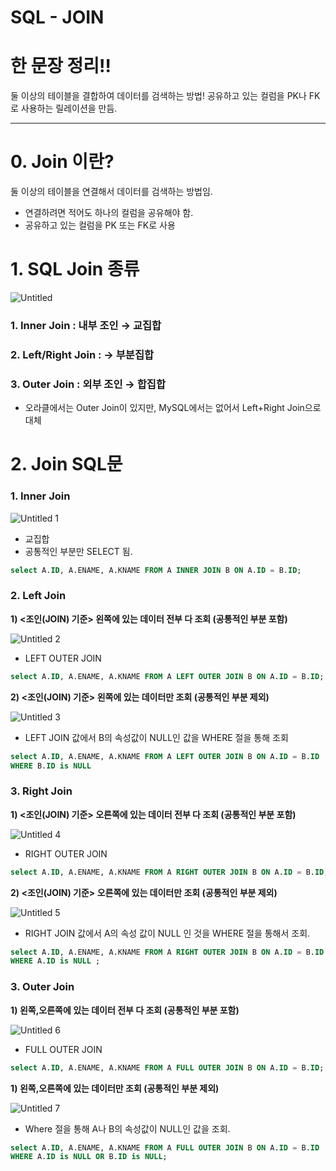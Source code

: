 # SQL - JOIN

# 한 문장 정리‼️

둘 이상의 테이블을 결합하여 데이터를 검색하는 방법! 공유하고 있는 컬럼을 PK나 FK로 사용하는 릴레이션을 만듬.

---

# 0. Join 이란?

둘 이상의 테이블을 연결해서 데이터를 검색하는 방법임.

- 연결하려면 적어도 하나의 컬럼을 공유해야 함.
- 공유하고 있는 컬럼을 PK 또는 FK로 사용

# 1. SQL Join 종류

![Untitled](https://user-images.githubusercontent.com/42290273/116813629-91386f80-ab8f-11eb-95d8-c556a06052bf.png)

### 1. Inner Join : 내부 조인 → 교집합

### 2. Left/Right Join : → 부분집합

### 3. Outer Join : 외부 조인 → 합집합

- 오라클에서는 Outer Join이 있지만, MySQL에서는 없어서 Left+Right Join으로 대체

# 2. Join SQL문

### 1. Inner Join

![Untitled 1](https://user-images.githubusercontent.com/42290273/116813628-909fd900-ab8f-11eb-83d6-bde82fdfdd22.png)

- 교집합
- 공통적인 부분만 SELECT 됨.

```sql
select A.ID, A.ENAME, A.KNAME FROM A INNER JOIN B ON A.ID = B.ID;
```

### 2. Left Join

**1) <조인(JOIN) 기준> 왼쪽에 있는 데이터 전부 다 조회 (공통적인 부분 포함)**

![Untitled 2](https://user-images.githubusercontent.com/42290273/116813627-909fd900-ab8f-11eb-8cca-6a833daf8061.png)

- LEFT OUTER JOIN

```sql
select A.ID, A.ENAME, A.KNAME FROM A LEFT OUTER JOIN B ON A.ID = B.ID;
```

**2) <조인(JOIN) 기준> 왼쪽에 있는 데이터만 조회 (공통적인 부분 제외)**

![Untitled 3](https://user-images.githubusercontent.com/42290273/116813626-90074280-ab8f-11eb-9705-aaa79c6d81fa.png)

- LEFT JOIN 값에서 B의 속성값이 NULL인 값을 WHERE 절을 통해 조회

```sql
select A.ID, A.ENAME, A.KNAME FROM A LEFT OUTER JOIN B ON A.ID = B.ID 
WHERE B.ID is NULL
```

### 3. Right Join

**1) <조인(JOIN) 기준> 오른쪽에 있는 데이터 전부 다 조회 (공통적인 부분 포함)**

![Untitled 4](https://user-images.githubusercontent.com/42290273/116813624-8f6eac00-ab8f-11eb-8713-45d7bb07127e.png)

- RIGHT OUTER JOIN

```sql
select A.ID, A.ENAME, A.KNAME FROM A RIGHT OUTER JOIN B ON A.ID = B.ID;
```

**2) <조인(JOIN) 기준> 오른쪽에 있는 데이터만 조회 (공통적인 부분 제외)**

![Untitled 5](https://user-images.githubusercontent.com/42290273/116813623-8ed61580-ab8f-11eb-9c14-f3834870bac4.png)

- RIGHT JOIN 값에서 A의 속성 값이 NULL 인 것을 WHERE 절을 통해서 조회.

```sql
select A.ID, A.ENAME, A.KNAME FROM A RIGHT OUTER JOIN B ON A.ID = B.ID 
WHERE A.ID is NULL ; 
```

### 3. Outer Join

**1) 왼쪽,오른쪽에 있는 데이터 전부 다 조회 (공통적인 부분 포함)**

![Untitled 6](https://user-images.githubusercontent.com/42290273/116813620-8e3d7f00-ab8f-11eb-9994-dbad0f58c1c8.png)

- FULL OUTER JOIN

```sql
select A.ID, A.ENAME, A.KNAME FROM A FULL OUTER JOIN B ON A.ID = B.ID;

```

**1) 왼쪽,오른쪽에 있는 데이터만 조회 (공통적인 부분 제외)**

![Untitled 7](https://user-images.githubusercontent.com/42290273/116813618-8b428e80-ab8f-11eb-896c-901075a0c511.png)

- Where 절을 통해 A나 B의 속성값이 NULL인 값을 조회.

```sql
select A.ID, A.ENAME, A.KNAME FROM A FULL OUTER JOIN B ON A.ID = B.ID 
WHERE A.ID is NULL OR B.ID is NULL; 
```